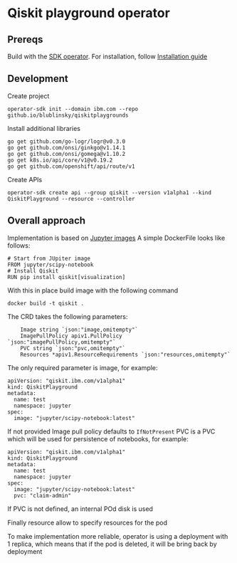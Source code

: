 # Qiskit playground operator

## Prereqs

Build with the [SDK operator](https://sdk.operatorframework.io/docs/building-operators/golang/tutorial/).
For installation, follow [Installation guide](https://sdk.operatorframework.io/docs/building-operators/golang/installation/)

## Development

Create project

````
operator-sdk init --domain ibm.com --repo github.io/blublinsky/qiskitplaygrounds
````
Install additional libraries
````
go get github.com/go-logr/logr@v0.3.0
go get github.com/onsi/ginkgo@v1.14.1
go get github.com/onsi/gomega@v1.10.2
go get k8s.io/api/core/v1@v0.19.2
go get github.com/openshift/api/route/v1
````
Create APIs

````
operator-sdk create api --group qiskit --version v1alpha1 --kind QiskitPlayground --resource --controller
````
## Overall approach

Implementation is based on [Jupyter images](https://jupyter-docker-stacks.readthedocs.io/en/latest/using/selecting.html)
A simple DockerFile looks like follows:

````
# Start from JUpiter image
FROM jupyter/scipy-notebook
# Install Qiskit
RUN pip install qiskit[visualization]
````
With this in place build image with the following command

````
docker build -t qiskit .
````
The CRD takes the following parameters:

````
	Image string `json:"image,omitempty"`
	ImagePullPolicy apiv1.PullPolicy `json:"imagePullPolicy,omitempty"`
	PVC string `json:"pvc,omitempty"`
	Resources *apiv1.ResourceRequirements `json:"resources,omitempty"`

````
The only required parameter is image, for example:

````
apiVersion: "qiskit.ibm.com/v1alpha1"
kind: QiskitPlayground
metadata:
  name: test
  namespace: jupyter
spec:
  image: "jupyter/scipy-notebook:latest"
````
If not provided Image pull policy defaults to `IfNotPresent`
PVC is a PVC which will be used for persistence of notebooks, for example:

````
apiVersion: "qiskit.ibm.com/v1alpha1"
kind: QiskitPlayground
metadata:
  name: test
  namespace: jupyter
spec:
  image: "jupyter/scipy-notebook:latest"
  pvc: "claim-admin"
````
If PVC is not defined, an internal POd disk is used

Finally resource allow to specify resources for the pod

To make implementation more reliable, operator is using a deployment with 1 replica,
which means that if the pod is deleted, it will be bring back by deployment  